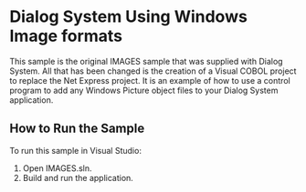 # Dialog System Using Windows Image formats

This sample is the original IMAGES sample that was supplied with Dialog System.
All that has been changed is the creation of a Visual COBOL project to replace
the Net Express project. It is an example of how to use a
control program to add any Windows Picture object files to your Dialog
System application.

## How to Run the Sample

To run this sample in Visual Studio:

1. Open IMAGES.sln.
2. Build and run the application.
